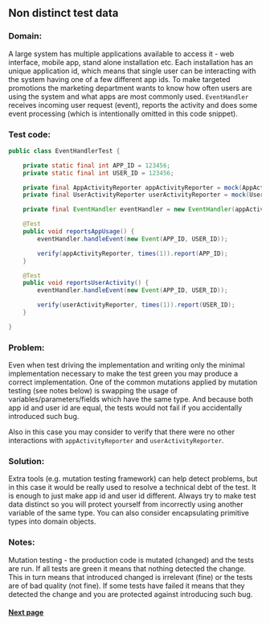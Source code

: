 ## Non distinct test data


### Domain:

A large system has multiple applications available to access it - web interface, mobile app, stand alone installation etc. Each installation has an unique application id, which means that single user can be interacting with the system having one of a few different app ids. To make targeted promotions the marketing department wants to know how often users are using the system and what apps are most commonly used. `EventHandler` receives incoming user request (event), reports the activity and does some event processing (which is intentionally omitted in this code snippet).


### Test code:

```java
public class EventHandlerTest {

    private static final int APP_ID = 123456;
    private static final int USER_ID = 123456;

    private final AppActivityReporter appActivityReporter = mock(AppActivityReporter.class);
    private final UserActivityReporter userActivityReporter = mock(UserActivityReporter.class);

    private final EventHandler eventHandler = new EventHandler(appActivityReporter, userActivityReporter);

    @Test
    public void reportsAppUsage() {
        eventHandler.handleEvent(new Event(APP_ID, USER_ID));

        verify(appActivityReporter, times(1)).report(APP_ID);
    }

    @Test
    public void reportsUserActivity() {
        eventHandler.handleEvent(new Event(APP_ID, USER_ID));

        verify(userActivityReporter, times(1)).report(USER_ID);
    }

}
```


### Problem:

Even when test driving the implementation and writing only the minimal implementation necessary to make the test green you may produce a correct implementation. One of the common mutations applied by mutation testing (see notes below) is swapping the usage of variables/parameters/fields which have the same type. And because both app id and user id are equal, the tests would not fail if you accidentally introduced such bug.

Also in this case you may consider to verify that there were no other interactions with `appActivityReporter` and `userActivityReporter`.


### Solution:

Extra tools (e.g. mutation testing framework) can help detect problems, but in this case it would be really used to resolve a technical debt of the test. It is enough to just make app id and user id different. Always try to make test data distinct so you will protect yourself from incorrectly using another variable of the same type. You can also consider encapsulating primitive types into domain objects.


### Notes:

Mutation testing - the production code is mutated (changed) and the tests are run. If all tests are green it means that nothing detected the change. This in turn means that introduced changed is irrelevant (fine) or the tests are of bad quality (not fine). If some tests have failed it means that they detected the change and you are protected against introducing such bug.


#### [Next page](https://github.com/Jarcionek/Bad-Practices-of-Testing/blob/master/src/java/presentation/_16_jmock_verifying_method_was_called/description.md)

